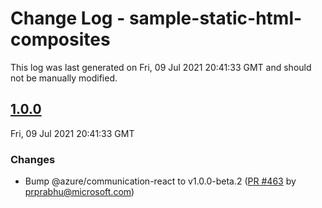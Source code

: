 # Change Log - sample-static-html-composites

This log was last generated on Fri, 09 Jul 2021 20:41:33 GMT and should not be manually modified.

<!-- Start content -->

## [1.0.0](https://github.com/azure/communication-ui-library/tree/sample-static-html-composites_v1.0.0)

Fri, 09 Jul 2021 20:41:33 GMT

### Changes

- Bump @azure/communication-react to v1.0.0-beta.2 ([PR #463](https://github.com/azure/communication-ui-library/pull/463) by prprabhu@microsoft.com)
